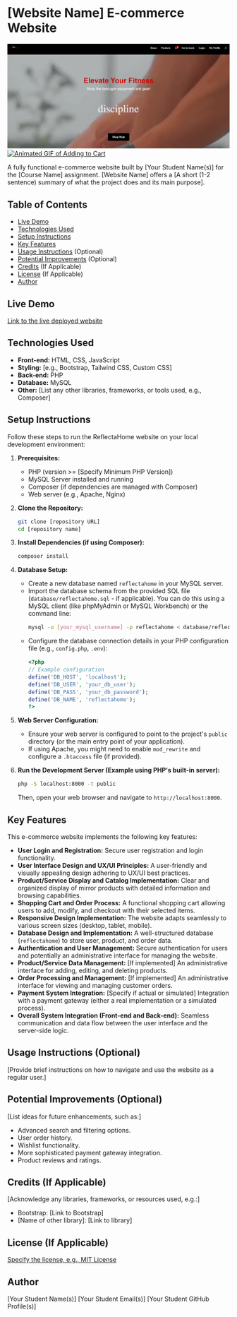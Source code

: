 # [Website Name] E-commerce Website

[![Screenshot of Homepage](https://github.com/keanan557/pulsefit-assets/blob/6dafcea32d51891e331fefa73f9aeb455ce196e2/pulsefit-home.png)](link/to/live_demo)
[![Animated GIF of Adding to Cart](path/to/add_to_cart_animation.gif)](link/to/live_demo)

A fully functional e-commerce website built by [Your Student Name(s)] for the [Course Name] assignment. [Website Name] offers a [A short (1-2 sentence) summary of what the project does and its main purpose].

## Table of Contents
- [Live Demo](#live-demo)
- [Technologies Used](#technologies-used)
- [Setup Instructions](#setup-instructions)
- [Key Features](#key-features)
- [Usage Instructions](#usage-instructions) (Optional)
- [Potential Improvements](#potential-improvements) (Optional)
- [Credits](#credits) (If Applicable)
- [License](#license) (If Applicable)
- [Author](#author)

## Live Demo
[Link to the live deployed website](link/to/live_demo)

## Technologies Used
- **Front-end:** HTML, CSS, JavaScript
- **Styling:** [e.g., Bootstrap, Tailwind CSS, Custom CSS]
- **Back-end:** PHP
- **Database:** MySQL
- **Other:** [List any other libraries, frameworks, or tools used, e.g., Composer]

## Setup Instructions

Follow these steps to run the ReflectaHome website on your local development environment:

1.  **Prerequisites:**
    * PHP (version >= [Specify Minimum PHP Version])
    * MySQL Server installed and running
    * Composer (if dependencies are managed with Composer)
    * Web server (e.g., Apache, Nginx)

2.  **Clone the Repository:**
    ```bash
    git clone [repository URL]
    cd [repository name]
    ```

3.  **Install Dependencies (if using Composer):**
    ```bash
    composer install
    ```

4.  **Database Setup:**
    * Create a new database named `reflectahome` in your MySQL server.
    * Import the database schema from the provided SQL file (`database/reflectahome.sql` - if applicable). You can do this using a MySQL client (like phpMyAdmin or MySQL Workbench) or the command line:
        ```bash
        mysql -u [your_mysql_username] -p reflectahome < database/reflectahome.sql
        ```
    * Configure the database connection details in your PHP configuration file (e.g., `config.php`, `.env`):
        ```php
        <?php
        // Example configuration
        define('DB_HOST', 'localhost');
        define('DB_USER', 'your_db_user');
        define('DB_PASS', 'your_db_password');
        define('DB_NAME', 'reflectahome');
        ?>
        ```

5.  **Web Server Configuration:**
    * Ensure your web server is configured to point to the project's `public` directory (or the main entry point of your application).
    * If using Apache, you might need to enable `mod_rewrite` and configure a `.htaccess` file (if provided).

6.  **Run the Development Server (Example using PHP's built-in server):**
    ```bash
    php -S localhost:8000 -t public
    ```
    Then, open your web browser and navigate to `http://localhost:8000`.

## Key Features
This e-commerce website implements the following key features:

* **User Login and Registration:** Secure user registration and login functionality.
* **User Interface Design and UX/UI Principles:** A user-friendly and visually appealing design adhering to UX/UI best practices.
* **Product/Service Display and Catalog Implementation:** Clear and organized display of mirror products with detailed information and browsing capabilities.
* **Shopping Cart and Order Process:** A functional shopping cart allowing users to add, modify, and checkout with their selected items.
* **Responsive Design Implementation:** The website adapts seamlessly to various screen sizes (desktop, tablet, mobile).
* **Database Design and Implementation:** A well-structured database (`reflectahome`) to store user, product, and order data.
* **Authentication and User Management:** Secure authentication for users and potentially an administrative interface for managing the website.
* **Product/Service Data Management:** [If implemented] An administrative interface for adding, editing, and deleting products.
* **Order Processing and Management:** [If implemented] An administrative interface for viewing and managing customer orders.
* **Payment System Integration:** [Specify if actual or simulated] Integration with a payment gateway (either a real implementation or a simulated process).
* **Overall System Integration (Front-end and Back-end):** Seamless communication and data flow between the user interface and the server-side logic.

## Usage Instructions (Optional)
[Provide brief instructions on how to navigate and use the website as a regular user.]

## Potential Improvements (Optional)
[List ideas for future enhancements, such as:]
* Advanced search and filtering options.
* User order history.
* Wishlist functionality.
* More sophisticated payment gateway integration.
* Product reviews and ratings.

## Credits (If Applicable)
[Acknowledge any libraries, frameworks, or resources used, e.g.:]
* Bootstrap: [Link to Bootstrap]
* [Name of other library]: [Link to library]

## License (If Applicable)
[Specify the license, e.g., MIT License](link/to/license)

## Author
[Your Student Name(s)]
[Your Student Email(s)]
[Your Student GitHub Profile(s)]
